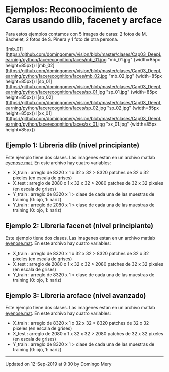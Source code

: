 # Ejemplos: Reconoocimiento de Caras usando dlib, facenet y arcface

Para estos ejemplos contamos con 5 images de caras: 2 fotos de M. Bachelet, 2 fotos de S. Pinera y 1 foto de otra persona.


![mb_01](https://github.com/domingomery/vision/blob/master/clases/Cap03_DeepLearning/python/facerecognition/faces/mb_01.jpg "mb_01.jpg" {width=85px height=85px})
![mb_02](https://github.com/domingomery/vision/blob/master/clases/Cap03_DeepLearning/python/facerecognition/faces/mb_02.jpg "mb_02.jpg" {width=85px height=85px})
![sp_01](https://github.com/domingomery/vision/blob/master/clases/Cap03_DeepLearning/python/facerecognition/faces/sp_01.jpg "sp_01.jpg" {width=85px height=85px})
![sp_02](https://github.com/domingomery/vision/blob/master/clases/Cap03_DeepLearning/python/facerecognition/faces/sp_02.jpg "sp_02.jpg" {width=85px height=85px})
![xx_01](https://github.com/domingomery/vision/blob/master/clases/Cap03_DeepLearning/python/facerecognition/faces/xx_01.jpg "xx_01.jpg" {width=85px height=85px})


## Ejemplo 1: Libreria dlib (nivel principiante)
Este ejemplo tiene dos clases. Las imagenes estan en un archivo matlab [eyenose.mat](https://github.com/domingomery/vision/blob/master/clases/Cap03_DeepLearning/python/eyenose/eyenose.mat). En este archivo hay cuatro variables:
* X_train : arreglo de 8320 x 1 x 32 x 32 > 8320 patches de 32 x 32 pixeles (en escala de grises)
* X_test  : arreglo de 2080 x 1 x 32 x 32 > 2080 patches de 32 x 32 pixeles (en escala de grises)
* Y_train : arreglo de 8320 x 1 > clase de cada una de las muestras de training (0: ojo, 1: nariz)
* Y_train : arreglo de 2080 x 1 > clase de cada una de las muestras de training (0: ojo, 1: nariz)


## Ejemplo 2: Libreria facenet (nivel principiante)
Este ejemplo tiene dos clases. Las imagenes estan en un archivo matlab [eyenose.mat](https://github.com/domingomery/vision/blob/master/clases/Cap03_DeepLearning/python/eyenose/eyenose.mat). En este archivo hay cuatro variables:
* X_train : arreglo de 8320 x 1 x 32 x 32 > 8320 patches de 32 x 32 pixeles (en escala de grises)
* X_test  : arreglo de 2080 x 1 x 32 x 32 > 2080 patches de 32 x 32 pixeles (en escala de grises)
* Y_train : arreglo de 8320 x 1 > clase de cada una de las muestras de training (0: ojo, 1: nariz)

## Ejemplo 3: Libreria arcface (nivel avanzado)
Este ejemplo tiene dos clases. Las imagenes estan en un archivo matlab [eyenose.mat](https://github.com/domingomery/vision/blob/master/clases/Cap03_DeepLearning/python/eyenose/eyenose.mat). En este archivo hay cuatro variables:
* X_train : arreglo de 8320 x 1 x 32 x 32 > 8320 patches de 32 x 32 pixeles (en escala de grises)
* X_test  : arreglo de 2080 x 1 x 32 x 32 > 2080 patches de 32 x 32 pixeles (en escala de grises)
* Y_train : arreglo de 8320 x 1 > clase de cada una de las muestras de training (0: ojo, 1: nariz)


---


Updated on 12-Sep-2019 at 9:30 by Domingo Mery
